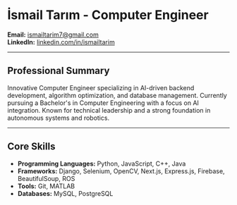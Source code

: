 # İsmail Tarım - Computer Engineer

**Email:** [ismailtarim7@gmail.com](mailto:ismailtarim7@gmail.com)  
**LinkedIn:** [linkedin.com/in/ismailtarim](https://linkedin.com/in/ismailtarim)

---

## Professional Summary

Innovative Computer Engineer specializing in AI-driven backend development, algorithm optimization, and database management. Currently pursuing a Bachelor's in Computer Engineering with a focus on AI integration. Known for technical leadership and a strong foundation in autonomous systems and robotics.

---

## Core Skills

- **Programming Languages:** Python, JavaScript, C++, Java
- **Frameworks:** Django, Selenium, OpenCV, Next.js, Express.js, Firebase, BeautifulSoup, ROS
- **Tools:** Git, MATLAB
- **Databases:** MySQL, PostgreSQL


